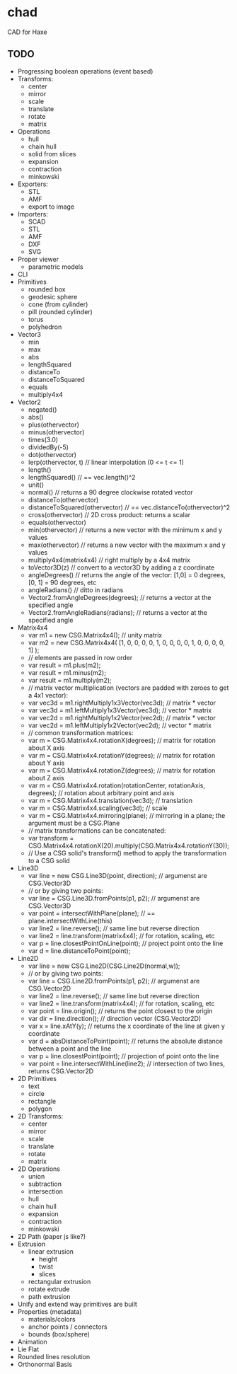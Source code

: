 chad
====

CAD for Haxe

TODO
----

* Progressing boolean operations (event based)
* Transforms:
  - center
  - mirror
  - scale
  - translate
  - rotate
  - matrix
* Operations
  - hull
  - chain hull
  - solid from slices
  - expansion
  - contraction
  - minkowski
* Exporters:
  - STL
  - AMF
  - export to image
* Importers:
  - SCAD
  - STL
  - AMF
  - DXF
  - SVG
* Proper viewer
  - parametric models
* CLI
* Primitives
  - rounded box
  - geodesic sphere
  - cone (from cylinder)
  - pill (rounded cylinder)
  - torus
  - polyhedron
* Vector3
  - min
  - max
  - abs
  - lengthSquared
  - distanceTo
  - distanceToSquared
  - equals
  - multiply4x4
* Vector2
  - negated()
  - abs()
  - plus(othervector)
  - minus(othervector)
  - times(3.0)
  - dividedBy(-5)
  - dot(othervector)
  - lerp(othervector, t)  // linear interpolation (0 <= t <= 1)
  - length()
  - lengthSquared()       // == vec.length()^2
  - unit()
  - normal()              // returns a 90 degree clockwise rotated vector
  - distanceTo(othervector)
  - distanceToSquared(othervector)  // == vec.distanceTo(othervector)^2
  - cross(othervector)    // 2D cross product: returns a scalar
  - equals(othervector)
  - min(othervector)        // returns a new vector with the minimum x and y values
  - max(othervector)        // returns a new vector with the maximum x and y values
  - multiply4x4(matrix4x4)   // right multiply by a 4x4 matrix
  - toVector3D(z)         // convert to a vector3D by adding a z coordinate
  - angleDegrees()        // returns the angle of the vector: [1,0] = 0 degrees, [0, 1] = 90 degrees, etc
  - angleRadians()        // ditto in radians
  - Vector2.fromAngleDegrees(degrees);  // returns a vector at the specified angle
  - Vector2.fromAngleRadians(radians);  // returns a vector at the specified angle
* Matrix4x4
  - var m1 = new CSG.Matrix4x4();          // unity matrix
  - var m2 = new CSG.Matrix4x4( [1, 0, 0, 0, 0, 1, 0, 0, 0, 0, 1, 0, 0, 0, 0, 1] );
  -   // elements are passed in row order
  - var result = m1.plus(m2);
  - var result = m1.minus(m2);
  - var result = m1.multiply(m2);
  - // matrix vector multiplication (vectors are padded with zeroes to get a 4x1 vector):
  - var vec3d = m1.rightMultiply1x3Vector(vec3d);  // matrix * vector 
  - var vec3d = m1.leftMultiply1x3Vector(vec3d);   // vector * matrix
  - var vec2d = m1.rightMultiply1x2Vector(vec2d);  // matrix * vector 
  - var vec2d = m1.leftMultiply1x2Vector(vec2d);   // vector * matrix
  - // common transformation matrices:
  - var m = CSG.Matrix4x4.rotationX(degrees);      // matrix for rotation about X axis
  - var m = CSG.Matrix4x4.rotationY(degrees);      // matrix for rotation about Y axis
  - var m = CSG.Matrix4x4.rotationZ(degrees);      // matrix for rotation about Z axis
  - var m = CSG.Matrix4x4.rotation(rotationCenter, rotationAxis, degrees); // rotation about arbitrary point and axis
  - var m = CSG.Matrix4x4.translation(vec3d);      // translation
  - var m = CSG.Matrix4x4.scaling(vec3d);          // scale
  - var m = CSG.Matrix4x4.mirroring(plane);        // mirroring in a plane; the argument must be a CSG.Plane
  - // matrix transformations can be concatenated:
  - var transform = CSG.Matrix4x4.rotationX(20).multiply(CSG.Matrix4x4.rotationY(30));
  - // Use a CSG solid's transform() method to apply the transformation to a CSG solid
* Line3D
  - var line = new CSG.Line3D(point, direction);      // argumenst are CSG.Vector3D
  - // or by giving two points:
  - var line = CSG.Line3D.fromPoints(p1, p2);         // argumenst are CSG.Vector3D
  - var point = intersectWithPlane(plane);            // == plane.intersectWithLine(this)
  - var line2 = line.reverse();                       // same line but reverse direction
  - var line2 = line.transform(matrix4x4);            // for rotation, scaling, etc
  - var p = line.closestPointOnLine(point);           // project point onto the line
  - var d = line.distanceToPoint(point);
* Line2D
  - var line = new CSG.Line2D(CSG.Line2D(normal,w));
  - // or by giving two points:
  - var line = CSG.Line2D.fromPoints(p1, p2);         // argumenst are CSG.Vector2D
  - var line2 = line.reverse();                       // same line but reverse direction
  - var line2 = line.transform(matrix4x4);            // for rotation, scaling, etc
  - var point = line.origin();                        // returns the point closest to the origin
  - var dir = line.direction();                       // direction vector (CSG.Vector2D)
  - var x = line.xAtY(y);                             // returns the x coordinate of the line at given y coordinate
  - var d = absDistanceToPoint(point);                // returns the absolute distance between a point and the line
  - var p = line.closestPoint(point);                 // projection of point onto the line
  - var point = line.intersectWithLine(line2);        // intersection of two lines, returns CSG.Vector2D
* 2D Primitives
  - text
  - circle
  - rectangle
  - polygon
* 2D Transforms:
  - center
  - mirror
  - scale
  - translate
  - rotate
  - matrix
* 2D Operations
  - union
  - subtraction
  - intersection
  - hull
  - chain hull
  - expansion
  - contraction
  - minkowski
* 2D Path (paper js like?)
* Extrusion
  - linear extrusion
	  - height
	  - twist
      - slices
  - rectangular extrusion
  - rotate extrude
  - path extrusion
* Unify and extend way primitives are built
* Properties (metadata)
  - materials/colors
  - anchor points / connectors
  - bounds (box/sphere)
* Animation
* Lie Flat
* Rounded lines resolution
* Orthonormal Basis